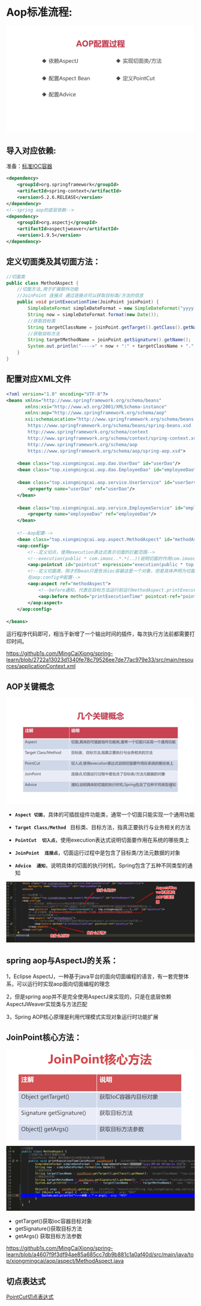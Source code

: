 # Aop标准流程:
![](media/16184837619624/16184880663958.jpg)
## 导入对应依赖:

准备：[标准IOC容器](https://github1s.com/MingCaiXiong/spring-learn/tree/d8da031931821653842010462531f5b9afb7d9a3)

```xml
<dependency>
    <groupId>org.springframework</groupId>
    <artifactId>spring-context</artifactId>
    <version>5.2.6.RELEASE</version>
</dependency>
<!--spring aop的底层依赖-->
<dependency>
    <groupId>org.aspectj</groupId>
    <artifactId>aspectjweaver</artifactId>
    <version>1.9.5</version>
</dependency>
```

## 定义切面类及其切面方法：
```java
//切面类
public class MethodAspect {
    //切面方法,用于扩展额外功能
    //JoinPoint 连接点 通过连接点可以获取目标类/方法的信息
    public void printExecutionTime(JoinPoint joinPoint) {
        SimpleDateFormat simpleDateFormat = new SimpleDateFormat("yyyy-MM-dd HH:mm:ss SSS");
        String now = simpleDateFormat.format(new Date());
        //获取目标类
        String targetClassName = joinPoint.getTarget().getClass().getName();
        //获取目标方法
        String targetMethodName = joinPoint.getSignature().getName();
        System.out.println("---->" + now + ":" + targetClassName + "." + targetMethodName);
    }
}

```
## 配置对应XML文件


```xml
<?xml version="1.0" encoding="UTF-8"?>
<beans xmlns="http://www.springframework.org/schema/beans"
       xmlns:xsi="http://www.w3.org/2001/XMLSchema-instance"
       xmlns:aop="http://www.springframework.org/schema/aop"
       xsi:schemaLocation="http://www.springframework.org/schema/beans
        https://www.springframework.org/schema/beans/spring-beans.xsd
        http://www.springframework.org/schema/context
        http://www.springframework.org/schema/context/spring-context.xsd
        http://www.springframework.org/schema/aop
        https://www.springframework.org/schema/aop/spring-aop.xsd">

    <bean class="top.xiongmingcai.aop.dao.UserDao" id="userDao"/>
    <bean class="top.xiongmingcai.aop.dao.EmployeeDao" id="employeeDao"/>

    <bean class="top.xiongmingcai.aop.service.UserService" id="userService">
        <property name="userDao" ref="userDao"/>
    </bean>

    <bean class="top.xiongmingcai.aop.service.EmployeeService" id="employeeService">
        <property name="employeeDao" ref="employeeDao"/>
    </bean>

    <!--Aop配置-->
    <bean class="top.xiongmingcai.aop.aspect.MethodAspect" id="methodAspect"/>
    <aop:config>
        <!--定义切点，使用execution表达式表示切面的拦截范围-->
        <!--execution(public * com.imooc..*.*(..))说明切面的作用com.imooc包下所有类的所有方法-->
        <aop:pointcut id="pointcut" expression="execution(public * top.xiongmingcai..*.*(..))"/>
        <!--定义切面类，刚才的bean只是告诉ioc容器这是一个对象，但是具体声明为切面类还需要再
        在aop:config中配置-->
        <aop:aspect ref="methodAspect">
            <!--before通知，代表在目标方法运行前运行methodAspect.printExecutionTime方法-->
            <aop:before method="printExecutionTime" pointcut-ref="pointcut"/>
        </aop:aspect>
    </aop:config>

</beans>
```

运行程序代码即可，相当于新增了一个输出时间的插件，每次执行方法前都需要打印时间。

https://github1s.com/MingCaiXiong/spring-learn/blob/2722a13023d1340fe78c79526ee7de77ac979e33/src/main/resources/applicationContext.xml

## AOP关键概念       

![](media/16184837619624/16184888766604.jpg)



* **`Aspect 切面`**，具体的可插拔组件功能类，通常一个切面只能实现一个通用功能

* **`Target Class/Method `** 目标类、目标方法，指真正要执行与业务相关的方法

* **`PointCut  切入点`**，使用execution表达式说明切面要作用在系统的哪些类上

* **`JoinPoint  连接点`**，切面运行过程中是包含了目标类/方法元数据的对象

* **`Advice  通知`**，说明具体的切面的执行时机，Spring包含了五种不同类型的通知




![](media/16184837619624/16184888431325.jpg)


## spring aop与AspectJ的关系：
1，Eclipse AspectJ，一种基于java平台的面向切面编程的语言，有一套完整体系，可以运行时实现aop面向切面编程的理念

2，但是spring aop并不是完全使用AspectJ来实现的，只是在底层依赖AspectJWeaver实现类与方法匹配

3，Spring AOP核心原理是利用代理模式实现对象运行时功能扩展

## JoinPoint核心方法：
![](media/16184837619624/16184914464909.png)
![](media/16184837619624/16185326854801.jpg)

* getTarget()获取ioc容器目标对象
* getSignature()获取目标方法
* getArgs() 获取目标方法参数       

https://github1s.com/MingCaiXiong/spring-learn/blob/a4607f9f3df94ae85a685cc7db9b881c1a0af40d/src/main/java/top/xiongmingcai/aop/aspect/MethodAspect.java
## 切点表达式
[PointCut切点表达式](mweblib://16185333550548)